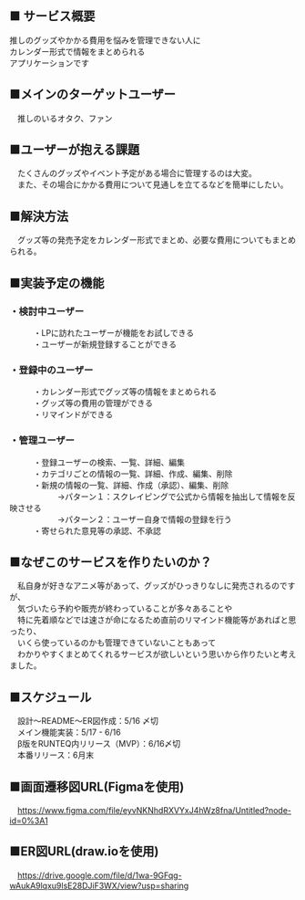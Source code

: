 ##  ■ サービス概要
推しのグッズやかかる費用を悩みを管理できない人に<br>
カレンダー形式で情報をまとめられる<br>
アプリケーションです<br>

##  ■メインのターゲットユーザー
　推しのいるオタク、ファン

##  ■ユーザーが抱える課題
　たくさんのグッズやイベント予定がある場合に管理するのは大変。<br>
　また、その場合にかかる費用について見通しを立てるなどを簡単にしたい。<br>

##  ■解決方法
　グッズ等の発売予定をカレンダー形式でまとめ、必要な費用についてもまとめられる。

##  ■実装予定の機能
###  ・検討中ユーザー
　　　・LPに訪れたユーザーが機能をお試しできる<br>
　　　・ユーザーが新規登録することができる<br>
###  ・登録中のユーザー
　　　・カレンダー形式でグッズ等の情報をまとめられる<br>
　　　・グッズ等の費用の管理ができる<br>
　　　・リマインドができる　　
###  ・管理ユーザー
　　　・登録ユーザーの検索、一覧、詳細、編集<br>
　　　・カテゴリごとの情報の一覧、詳細、作成、編集、削除<br>
　　　・新規の情報の一覧、詳細、作成（承認）、編集、削除<br>
　　　　　　→パターン１：スクレイピングで公式から情報を抽出して情報を反映させる<br>
　　　　　　→パターン２：ユーザー自身で情報の登録を行う<br>
　　　・寄せられた意見等の承認、不承認<br>

##  ■なぜこのサービスを作りたいのか？
　私自身が好きなアニメ等があって、グッズがひっきりなしに発売されるのですが、<br>
　気づいたら予約や販売が終わっていることが多々あることや<br>
　特に先着順などでは速さが命になるため直前のリマインド機能等があればと思ったり、<br>
　いくら使っているのかも管理できていないこともあって<br>
　わかりやすくまとめてくれるサービスが欲しいという思いから作りたいと考えました。<br>

##  ■スケジュール
　設計〜README〜ER図作成：5/16 〆切<br>
　メイン機能実装：5/17 - 6/16<br>
　β版をRUNTEQ内リリース（MVP）：6/16〆切<br>
　本番リリース：6月末<br>

##  ■画面遷移図URL(Figmaを使用)
　https://www.figma.com/file/eyvNKNhdRXVYxJ4hWz8fna/Untitled?node-id=0%3A1 <br>

##  ■ER図URL(draw.ioを使用)
　https://drive.google.com/file/d/1wa-9GFqg-wAukA9lqxu9lsE28DJiF3WX/view?usp=sharing <br>
